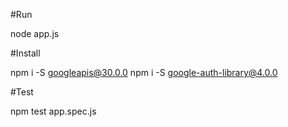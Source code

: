 #Run

node app.js

#Install

npm i -S googleapis@30.0.0
npm i -S google-auth-library@4.0.0

#Test

npm test app.spec.js 